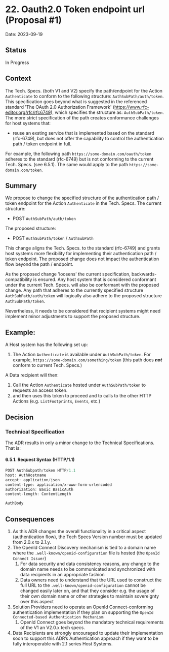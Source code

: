 # 22. Oauth2.0 Token endpoint url (Proposal #1)

Date: 2023-09-19

## Status

In Progress

## Context

The Tech. Specs. (both V1 and V2) specify the path/endpoint for the Action `Authenticate` to conform to the following structure: `AuthSubPath/auth/token`. This specification goes beyond what is suggested in the referenced standard 'The OAuth 2.0 Authorization Framework' (https://www.rfc-editor.org/rfc/rfc6749), which specifies the structure as: `AuthSubPath/token`. The more strict specification of the path creates conformance challenges for host systems that:
    
* reuse an exsting service that is implemented based on the standard (rfc-6749), but does not offer the capability to control the authentication path / token endpoint in full.
    
For example, the following path `https://some-domain.com/oauth/token` adheres to the standard (rfc-6749) but is not conforming to the current Tech. Specs. (see 6.5.1). The same would apply to the path `https://some-domain.com/token`.

## Summary

We propose to change the specified structure of the authentication path / token endpoint for the Action `Authenticate` in the Tech. Specs. The current structure:

* POST `AuthSubPath/auth/token`

The proposed structure:

* POST `AuthSubPath/token` / `AuthSubPath`

This change aligns the Tech. Specs. to the standard (rfc-6749) and grants host systems more flexibility for implementing their authentication path / token endpoint. The proposed change does not impact the authentication flow beyond the path / endpoint. 

As the proposed change 'loosens' the current specification, backwards-compatibility is ensured. Any host system that is considered conformant under the current Tech. Specs. will also be conformant with the proposed change. Any path that adheres to the currently specified structure `AuthSubPath/auth/token` will logically also adhere to the proposed structure `AuthSubPath/token`.

Nevertheless, it needs to be considered that recipient systems might need implement minor adjustments to support the proposed structure.


## Example:

A Host system has the following set up:

1. The Action `Authenticate` is available under `AuthSubPath/token`. For example, `https://some-domain.com/something/token` (this path does ***not*** conform to current Tech. Specs.)

A Data recipient will then:

1. Call the Action `Authenticate` hosted under `AuthSubPath/token` to requests an access token.
2. and then uses this token to proceed and to calls to the other HTTP Actions (e.g. `ListFootprints`, `Events`, etc.)

## Decision

### Technical Specification

The ADR results in only a minor change to the Technical Specifications. That is:

#### 6.5.1. Request Syntax (HTTP/1.1)

```javascript
POST AuthSubpath/token HTTP/1.1
host: AuthHostname
accept: application/json
content-type: application/x-www-form-urlencoded
authorization: Basic BasicAuth
content-length: ContentLength

AuthBody

```

## Consequences

1. As this ADR changes the overall functionality in a critical aspect (authentication flow),  the Tech Specs Version number must be updated from 2.0.x to 2.1.y.
2. The OpenId Connect Discovery mechanism is tied to a domain name where the `.well-known/openid-configuration` file is hosted (the `OpenId Connect Issuer`)
    1. For data security and data consistency reasons, any change to the domain name needs to be communicated and synchronized with data recipients in an appropriate fashion
    2. Data owners need to understand that the URL used to construct the full URL to the `.well-known/openid-configuration` cannot be changed easily later on, and that they consider e.g. the usage of their own domain name or other strategies to maintain sovereignty over this aspect
3. Solution Providers need to operate an OpenId Connect-conforming authentication implementation if they plan on supporting the `OpenId Connected-based Authentication Mechanism`
    1. OpenId Connect goes beyond the mandatory technical requirements of the V1 an V2.0.x tech specs. 
4. Data Recipients are strongly encouraged to update their implementation soon to support this ADR’s Authentication approach if they want to be fully interoperable with 2.1 series Host Systems.
